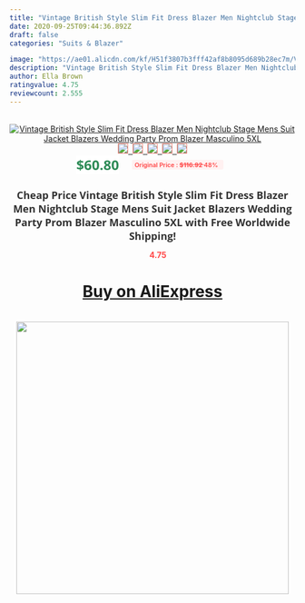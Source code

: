 ```yaml
---
title: "Vintage British Style Slim Fit Dress Blazer Men Nightclub Stage Mens Suit Jacket Blazers Wedding Party Prom Blazer Masculino 5XL"
date: 2020-09-25T09:44:36.892Z
draft: false
categories: "Suits & Blazer"

image: "https://ae01.alicdn.com/kf/H51f3807b3fff42af8b8095d689b28ec7m/Vintage-British-Style-Slim-Fit-Dress-Blazer-Men-Nightclub-Stage-Mens-Suit-Jacket-Blazers-Wedding-Party.jpg"
description: "Vintage British Style Slim Fit Dress Blazer Men Nightclub Stage Mens Suit Jacket Blazers Wedding Party Prom Blazer Masculino 5XL"
author: Ella Brown
ratingvalue: 4.75
reviewcount: 2.555
---
```

<br>
<div style="text-align: center;">
<a href="https://s.click.aliexpress.com/e/_AB8ZyD" target="_blank" rel="nofollow noopener noreferrer"><img alt="Vintage British Style Slim Fit Dress Blazer Men Nightclub Stage Mens Suit Jacket Blazers Wedding Party Prom Blazer Masculino 5XL" class="magnifier-image" src="https://ae01.alicdn.com/kf/H51f3807b3fff42af8b8095d689b28ec7m/Vintage-British-Style-Slim-Fit-Dress-Blazer-Men-Nightclub-Stage-Mens-Suit-Jacket-Blazers-Wedding-Party.jpg_640x640.jpg">
<br>
<img style="border:1px solid salmon" src="https://ae01.alicdn.com/kf/H51f3807b3fff42af8b8095d689b28ec7m/Vintage-British-Style-Slim-Fit-Dress-Blazer-Men-Nightclub-Stage-Mens-Suit-Jacket-Blazers-Wedding-Party.jpg_120x120.jpg">&nbsp;&nbsp;<img style="border:1px solid salmon" src="https://ae01.alicdn.com/kf/Hddc89ee654de44958787fe8b5d0d5b8aJ/Vintage-British-Style-Slim-Fit-Dress-Blazer-Men-Nightclub-Stage-Mens-Suit-Jacket-Blazers-Wedding-Party.jpg_120x120.jpg">&nbsp;&nbsp;<img style="border:1px solid salmon" src="https://ae01.alicdn.com/kf/Hb861418a508e4e39ab61cd0d944352bdc/Vintage-British-Style-Slim-Fit-Dress-Blazer-Men-Nightclub-Stage-Mens-Suit-Jacket-Blazers-Wedding-Party.jpg_120x120.jpg">&nbsp;&nbsp;<img style="border:1px solid salmon" src="https://ae01.alicdn.com/kf/H18f469f377ec4968bb80b5001cf3b799S/Vintage-British-Style-Slim-Fit-Dress-Blazer-Men-Nightclub-Stage-Mens-Suit-Jacket-Blazers-Wedding-Party.jpg_120x120.jpg">&nbsp;&nbsp;<img style="border:1px solid salmon" src="https://ae01.alicdn.com/kf/Hb0c007533bab4dfd8dce362ccd2cd0d1p/Vintage-British-Style-Slim-Fit-Dress-Blazer-Men-Nightclub-Stage-Mens-Suit-Jacket-Blazers-Wedding-Party.jpg_120x120.jpg"></a></div><br0>
<div style="text-align: center;"><span style="background-color: white; border: 0px; box-sizing: border-box; color: seagreen; display: inline-block; font-family: &quot;open sans&quot; , &quot;arial&quot; , &quot;helvetica&quot; , sans-serif , &quot;heiti&quot;; font-size: 24px; font-stretch: inherit; font-weight: 700; line-height: inherit; margin: 0px 10px 0px 0px; padding: 0px; vertical-align: middle;">$60.80 </span>
<span style="background: rgb(255 , 241 , 241); border-radius: 3px; border: 0px; box-sizing: border-box; color: #ff4747; display: inline-block; font-family: inherit; font-size: 12px; font-stretch: inherit; font-style: inherit; font-variant: inherit; font-weight: 600; line-height: inherit; margin: 0px; padding: 2px 5px; transform: scale(0.9); vertical-align: middle;">Original Price : <b style="text-decoration: line-through;">$116.92 </b> 48%&nbsp;&nbsp;</span></div>
<h1 style="color: #333333; display: inline-block; font-family: &quot;open sans&quot; , &quot;arial&quot; , &quot;helvetica&quot; , sans-serif , &quot;heiti&quot;; font-size: 18px; font-stretch: inherit; font-weight: 700; text-align: center;">Cheap Price Vintage British Style Slim Fit Dress Blazer Men Nightclub Stage Mens Suit Jacket Blazers Wedding Party Prom Blazer Masculino 5XL with Free Worldwide Shipping!</h1>
<div style="color: #ff4747; text-align: center;">
<img src="https://4.bp.blogspot.com/-M0ZcTcb-5uY/XleCXlxnR4I/AAAAAAAAAEc/OrjgMkXV1oMQFaCRZj5HQwOCBcu3w1FegCPcBGAYYCw/s1600/star.png" style="height: 15px;">&nbsp;<b>4.75</b></div>
<div class="button_cont" align="center"><a class="buynow_a" href="https://s.click.aliexpress.com/e/_AB8ZyD" target="_blank" rel="nofollow noopener noreferrer"><H1>Buy on AliExpress</H1></a></div><br>
<div class="separator" style="clear: both; text-align: center;">
<img src="https://lh3.googleusercontent.com/-pTy5HemUv9M/XlePHvY0dAI/AAAAAAAAAE4/0nX5iRUoIWY8eMW9Dpxeirr157OZliDIgCLcBGAsYHQ/s1600/badge.gif" width="480">
</div>

